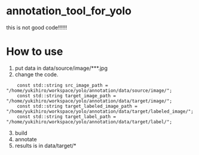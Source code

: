 # annotation_tool_for_yolo
this is not good code!!!!!!

# How to use
1. put data in data/source/image/***.jpg
2. change the code.
```
    const std::string src_image_path = "/home/yukihiro/workspace/yolo/annotation/data/source/image/";
    const std::string target_image_path = "/home/yukihiro/workspace/yolo/annotation/data/target/image/";
    const std::string target_labeled_image_path = "/home/yukihiro/workspace/yolo/annotation/data/target/labeled_image/";
    const std::string target_label_path = "/home/yukihiro/workspace/yolo/annotation/data/target/label/";
```
3. build
4. annotate
5. results is in data/target/*